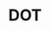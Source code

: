 ---
name: Rolf Schmitt
department: Department of Transportation*
sub-department: Bureau of Transportation Statistics^
title: DOT
---